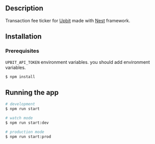 ## Description

Transaction fee ticker for [Upbit](https://upbit.com) made with [Nest](https://github.com/nestjs/nest) framework.

## Installation

### Prerequisites
`UPBIT_API_TOKEN` environment variables. you should add environment variables.

```bash
$ npm install
```

## Running the app

```bash
# development
$ npm run start

# watch mode
$ npm run start:dev

# production mode
$ npm run start:prod
```